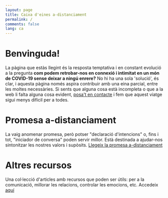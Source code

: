 ```yaml
---
layout: page
title: Caixa d'eines a-distanciament
permalink: /
comments: false
lang: ca
---
```


# Benvinguda!

La pàgina que estàs llegint és la resposta temptativa i en constant evolució a la pregunta **com podem retrobar-nos en connexió i intimitat en un món de COVID-19 sense deixar a ningú enrere?** No hi ha una sola 'solució', és clar, i aquesta pàgina només aspira contribuir amb una eina parcial, entre les moltes necessàries.
Si sents que alguna cosa està incompleta o que a la web li falta alguna cosa evident, [posa't en contacte]({{site.baseurl}}/contact) i fem que aquest viatge sigui menys difícil per a todes.

# Promesa a-distanciament

La vaig anomenar promesa, però potser "declaració d'intencions" o, fins i tot, "iniciador de conversa" poden servir millor. Està destinada a ajudar-nos sintonitzar les nostres valors i supòsits.
<a class="btn btn-primary btn-lg" href="{{site.baseurl}}/pledge">Llegeix la promesa a-distanciament</a>


# Altres recursos
Una col·lecció d'articles amb recursos que poden ser útils: per a la comunicació, millorar les relacions, controlar les emocions, etc. Accedeix <a class="btn btn-primary btn-sm" href="{{site.baseurl}}/resources">aquí</a>